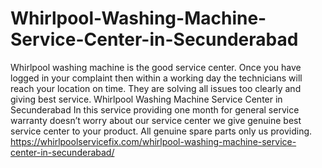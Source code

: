 # Whirlpool-Washing-Machine-Service-Center-in-Secunderabad
Whirlpool washing machine is the good service center. Once you have logged in your complaint then within a working day the technicians will reach your location on time. They are solving all issues too clearly and giving best service. Whirlpool Washing Machine Service Center in Secunderabad In this service providing one month for general service warranty doesn’t worry about our service center we give genuine best service center to your product. All genuine spare parts only us providing. https://whirlpoolservicefix.com/whirlpool-washing-machine-service-center-in-secunderabad/  

